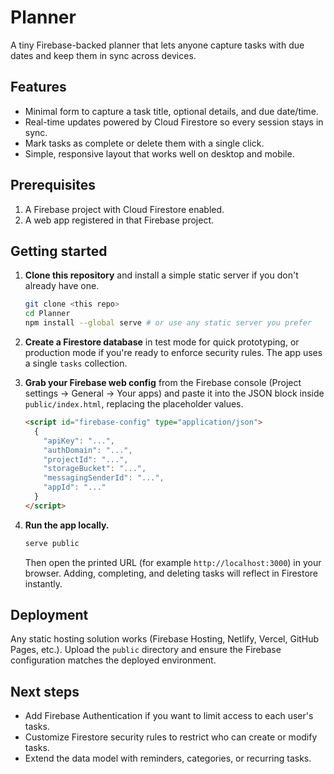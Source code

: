 # Planner

A tiny Firebase-backed planner that lets anyone capture tasks with due dates and keep them in sync across devices.

## Features

- Minimal form to capture a task title, optional details, and due date/time.
- Real-time updates powered by Cloud Firestore so every session stays in sync.
- Mark tasks as complete or delete them with a single click.
- Simple, responsive layout that works well on desktop and mobile.

## Prerequisites

1. A Firebase project with Cloud Firestore enabled.
2. A web app registered in that Firebase project.

## Getting started

1. **Clone this repository** and install a simple static server if you don't already have one.

   ```bash
   git clone <this repo>
   cd Planner
   npm install --global serve # or use any static server you prefer
   ```

2. **Create a Firestore database** in test mode for quick prototyping, or production mode if you're ready to enforce security rules. The app uses a single `tasks` collection.

3. **Grab your Firebase web config** from the Firebase console (Project settings → General → Your apps) and paste it into the JSON block inside `public/index.html`, replacing the placeholder values.

   ```html
   <script id="firebase-config" type="application/json">
     {
       "apiKey": "...",
       "authDomain": "...",
       "projectId": "...",
       "storageBucket": "...",
       "messagingSenderId": "...",
       "appId": "..."
     }
   </script>
   ```

4. **Run the app locally.**

   ```bash
   serve public
   ```

   Then open the printed URL (for example `http://localhost:3000`) in your browser. Adding, completing, and deleting tasks will reflect in Firestore instantly.

## Deployment

Any static hosting solution works (Firebase Hosting, Netlify, Vercel, GitHub Pages, etc.). Upload the `public` directory and ensure the Firebase configuration matches the deployed environment.

## Next steps

- Add Firebase Authentication if you want to limit access to each user's tasks.
- Customize Firestore security rules to restrict who can create or modify tasks.
- Extend the data model with reminders, categories, or recurring tasks.
